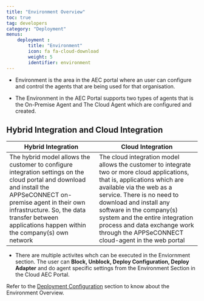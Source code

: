 ```yaml
---
title: "Environment Overview"
toc: true
tag: developers
category: "Deployment"
menus: 
    deployment :
        title: "Environment"
        icon: fa fa-cloud-download
        weight: 5
        identifier: environment
---
```



* Environment is the area in the AEC portal where an user can configure and control the agents that are being used for that organisation. 

* The Environment  in the AEC Portal supports two types of agents that is the On-Premise Agent
and The Cloud Agent which are configured and created. 

## Hybrid Integration and Cloud Integration


|Hybrid Integration|Cloud Integration|
|---|---|
|The hybrid model allows the customer to configure integration settings on the cloud portal and download and install the APPSeCONNECT on-premise agent in their own infrastructure. So, the data transfer between applications happen within the company(s) own network|The cloud integration model allows the customer to integrate two or more cloud applications, that is, applications which are available via the web as a service. There is no need to download and install any software in the company(s) system and the entire integration process and data exchange work through the APPSeCONNECT cloud-agent in the web portal|


* There are multiple activites whch can be executed in the Enviornment section.  The user can **Block, Unblock, Deploy Configuration, 
  Deploy Adapter** and do agent specific settings from the Environment Section in the Cloud AEC Portal.

Refer to the [Deployment Configuration](/deployment/Deployment-Configuration/) section to know about the Environment Overview.